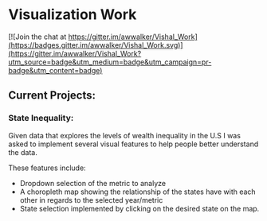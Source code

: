 # Visualization Work

[![Join the chat at https://gitter.im/awwalker/Vishal_Work](https://badges.gitter.im/awwalker/Vishal_Work.svg)](https://gitter.im/awwalker/Vishal_Work?utm_source=badge&utm_medium=badge&utm_campaign=pr-badge&utm_content=badge)

## Current Projects:

### State Inequality:

Given data that explores the levels of wealth inequality in the U.S I was asked
to implement several visual features to help people better understand the data.

These features include:
* Dropdown selection of the metric to analyze
* A choropleth map showing the relationship of the states have with each other
   in regards to the selected year/metric
* State selection implemented by clicking on the desired state on the map. 
